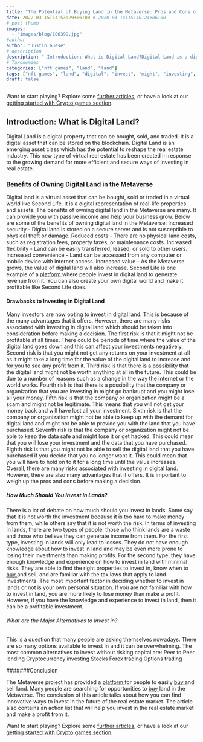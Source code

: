 ```yaml
---
title: "The Potential of Buying Land in the Metaverse: Pros and Cons of Buying Digital Land for a Profit"
date: 2022-03-15T14:53:29+06:00 # 2020-03-14T15:40:24+06:00
# post thumb
images:
  - "images/blog/106399.jpg"
#author
author: "Justin Guese"
# description
description: " Introduction: What is Digital Land?Digital Land is a digital property that can be bought, sold, and traded. It is a digital asset that can be stored on th"
# Taxonomies
categories: ["nft games", "land", "land"]
tags: ["nft games", "land", "digital", "invest", "might", "investing", "many"]
draft: false
---
```



Want to start playing? Explore some [further articles](/blog/), or have a look at our [getting started with Crypto games section](/services/how-do-i-get-started/).


## Introduction: What is Digital Land?

Digital Land is a digital property that can be bought, sold, and traded. It is a digital asset that can be stored on the blockchain.
Digital Land is an emerging asset class which has the potential to reshape the real estate industry. This new type of virtual real estate has been created in response to the growing demand for more efficient and secure ways of investing in real estate.

### Benefits of Owning Digital Land in the Metaverse

Digital land is a virtual asset that can be bought, sold or traded in a virtual world like Second Life. It is a digital representation of real-life properties and assets.
The benefits of owning digital land in the Metaverse are many. It can provide you with passive income and help your business grow. Below are some of the benefits of owning digital land in the Metaverse:
Increased security - Digital land is stored on a secure server and is not susceptible to physical theft or damage. 
Reduced costs - There are no physical land costs, such as registration fees, property taxes, or maintenance costs. 
Increased flexibility - Land can be easily transferred, leased, or sold to other users. 
Increased convenience - Land can be accessed from any computer or mobile device with internet access. 
Increased value - As the Metaverse grows, the value of digital land will also increase.
Second Life is one example of a [ platform ](https://accounts.binance.com/en/register?ref=37092355) where people invest in digital land to generate revenue from it. You can also create your own digital world and make it profitable like Second Life does.

#### Drawbacks to Investing in Digital Land

Many investors are now opting to invest in digital land. This is because of the many advantages that it offers. However, there are many risks associated with investing in digital land which should be taken into consideration before making a decision.
The first risk is that it might not be profitable at all times. There could be periods of time where the value of the digital land goes down and this can affect your investments negatively. 
Second risk is that you might not get any returns on your investment at all as it might take a long time for the value of the digital land to increase and for you to see any profit from it. 
Third risk is that there is a possibility that the digital land might not be worth anything at all in the future. This could be due to a number of reasons such as a change in the way the internet or the world works. 
Fourth risk is that there is a possibility that the company or organization that you are investing in might go bankrupt and you might lose all your money. 
Fifth risk is that the company or organization might be a scam and might not be legitimate. This means that you will not get your money back and will have lost all your investment. 
Sixth risk is that the company or organization might not be able to keep up with the demand for digital land and might not be able to provide you with the land that you have purchased. 
Seventh risk is that the company or organization might not be able to keep the data safe and might lose it or get hacked. This could mean that you will lose your investment and the data that you have purchased. 
Eighth risk is that you might not be able to sell the digital land that you have purchased if you decide that you no longer want it. This could mean that you will have to hold on to it for a long time until the value increases. 
Overall, there are many risks associated with investing in digital land. However, there are also many advantages that it offers. It is important to weigh up the pros and cons before making a decision.

##### How Much Should You Invest in Lands?

There is a lot of debate on how much should you invest in lands. Some say that it is not worth the investment because it is too hard to make money from them, while others say that it is not worth the risk.
In terms of investing in lands, there are two types of people: those who think lands are a waste and those who believe they can generate income from them.
For the first type, investing in lands will only lead to losses. They do not have enough knowledge about how to invest in land and may be even more prone to losing their investments than making profits. 
For the second type, they have enough knowledge and experience on how to invest in land with minimal risks. They are able to find the right properties to invest in, know when to [ buy ](https://accounts.binance.com/en/register?ref=37092355) and sell, and are familiar with the tax laws that apply to land investments. The most important factor in deciding whether to invest in lands or not is your own personal situation. If you are not familiar with how to invest in land, you are more likely to lose money than make a profit. 
However, if you have the knowledge and experience to invest in land, then it can be a profitable investment.

###### What are the Major Alternatives to Invest in?

This is a question that many people are asking themselves nowadays. There are so many options available to invest in and it can be overwhelming. The most common alternatives to invest without risking capital are:
Peer to Peer lending
Cryptocurrency investing
Stocks
Forex trading
Options trading

#######Conclusion

The Metaverse project has provided a [ platform ](https://accounts.binance.com/en/register?ref=37092355) for people to easily [ buy ](https://accounts.binance.com/en/register?ref=37092355) and sell land. Many people are searching for opportunities to [ buy ](https://accounts.binance.com/en/register?ref=37092355) land in the Metaverse.
The conclusion of this article talks about how you can find innovative ways to invest in the future of the real estate market. The article also contains an action list that will help you invest in the real estate market and make a profit from it.


Want to start playing? Explore some [further articles](/blog/), or have a look at our [getting started with Crypto games section](/services/how-do-i-get-started/).

